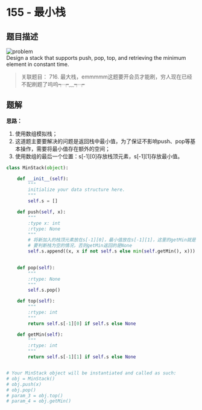 # 155 - 最小栈

## 题目描述
![problem](images/155.png)  
Design a stack that supports push, pop, top, and retrieving the minimum element in constant time.

>关联题目： 716. 最大栈，emmmmm这题要开会员才能刷，穷人现在已经不配刷题了呜呜┭┮﹏┭┮

## 题解
**思路：** 
1. 使用数组模拟栈；
2. 这道题主要要解决的问题是返回栈中最小值，为了保证不影响push、pop等基本操作，需要将最小值存在额外的空间；
2. 使用数组的最后一个位置：s[-1][0]存放栈顶元素，s[-1][1]存放最小值。

```python
class MinStack(object):

    def __init__(self):
        """
        initialize your data structure here.
        """
        self.s = []

    def push(self, x):
        """
        :type x: int
        :rtype: None
        """
        # 将新加入的栈顶元素放在s[-1][0]，最小值放在s[-1][1]，这里的getMin就是自己实现的取最小值的函数。
        # 要判断栈为空的情况，否则getMin返回的是None
        self.s.append((x, x if not self.s else min(self.getMin(), x))) 
        

    def pop(self):
        """
        :rtype: None
        """
        self.s.pop()

    def top(self):
        """
        :rtype: int
        """
        return self.s[-1][0] if self.s else None

    def getMin(self):
        """
        :rtype: int
        """
        return self.s[-1][1] if self.s else None


# Your MinStack object will be instantiated and called as such:
# obj = MinStack()
# obj.push(x)
# obj.pop()
# param_3 = obj.top()
# param_4 = obj.getMin()
```
